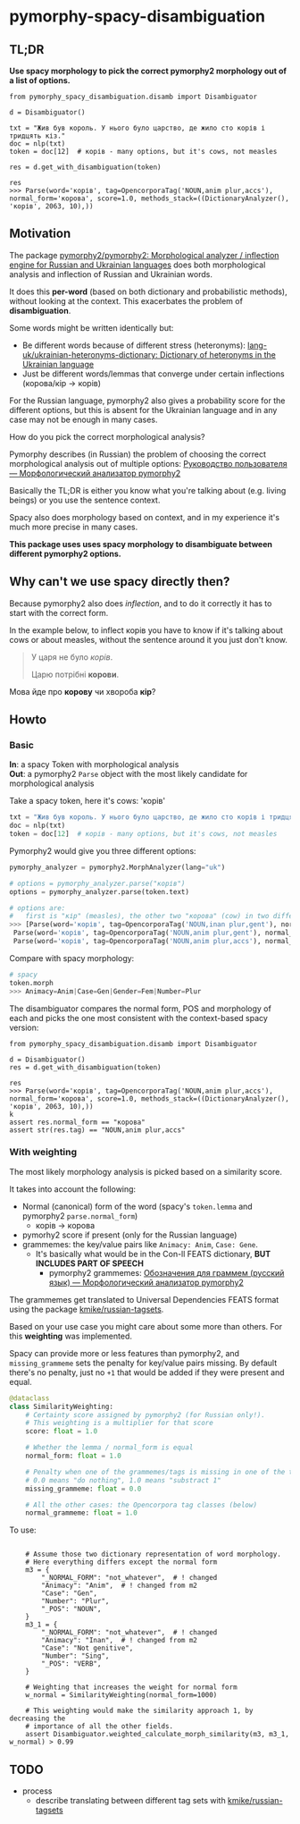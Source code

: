 # pymorphy-spacy-disambiguation
## TL;DR
**Use spacy morphology to pick the correct pymorphy2 morphology out of a list of options.**

```python3
from pymorphy_spacy_disambiguation.disamb import Disambiguator

d = Disambiguator()

txt = "Жив був король. У нього було царство, де жило сто корів і тридцять кіз."
doc = nlp(txt)
token = doc[12]  # корів - many options, but it's cows, not measles

res = d.get_with_disambiguation(token)

res
>>> Parse(word='корів', tag=OpencorporaTag('NOUN,anim plur,accs'), normal_form='корова', score=1.0, methods_stack=((DictionaryAnalyzer(), 'корів', 2063, 10),))
```

## Motivation
The package [pymorphy2/pymorphy2: Morphological analyzer / inflection engine for Russian and Ukrainian languages](https://github.com/pymorphy2/pymorphy2) does both morphological analysis and inflection of Russian and Ukrainian words.

It does this **per-word** (based on both dictionary and probabilistic methods), without looking at the context. This exacerbates the problem of **disambiguation**. 

Some words might be written identically but:
- Be different words because of different stress (heteronyms): [lang-uk/ukrainian-heteronyms-dictionary: Dictionary of heteronyms in the Ukrainian language](https://github.com/lang-uk/ukrainian-heteronyms-dictionary)
- Just be different words/lemmas that converge under certain inflections (корова/кір -> корів)

For the Russian language, pymorphy2 also gives a probability score for the different options, but this is absent for the Ukrainian language and in any case may not be enough in many cases.

How do you pick the correct morphological analysis?

Pymorphy describes (in Russian) the problem of choosing the correct morphological analysis out of multiple options: [Руководство пользователя — Морфологический анализатор pymorphy2](https://pymorphy2.readthedocs.io/en/stable/user/guide.html#select-correct)

Basically the TL;DR is either you know what you're talking about (e.g. living beings) or you use the sentence context.

Spacy also does morphology based on context, and in my experience it's much more precise in many cases.

**This package uses uses spacy morphology to disambiguate between different pymorphy2 options.**

## Why can't we use spacy directly then?
Because pymorphy2 also does _inflection_, and to do it correctly it has to start with the correct form. 

In the example below, to inflect корів you have to know if it's talking about cows or about measles, without the sentence around it you just don't know. 

> У царя не було _корів_.  
> 
> Царю потрібні **корови**.

Мова йде про **корову** чи хвороба **кір**?

## Howto
### Basic
**In**: a spacy Token with morphological analysis  
**Out**: a pymorphy2 `Parse` object with the most likely candidate for morphological analysis

Take a spacy token, here it's cows: 'корів'
```python
txt = "Жив був король. У нього було царство, де жило сто корів і тридцять кіз."
doc = nlp(txt)
token = doc[12]  # корів - many options, but it's cows, not measles
``` 

Pymorphy2 would give you three different options:

```python
pymorphy_analyzer = pymorphy2.MorphAnalyzer(lang="uk")

# options = pymorphy_analyzer.parse("корів")
options = pymorphy_analyzer.parse(token.text)

# options are:
# 	first is "кір" (measles), the other two "корова" (cow) in two different cases.
>>> [Parse(word='корів', tag=OpencorporaTag('NOUN,inan plur,gent'), normal_form='кір', score=1.0, methods_stack=((DictionaryAnalyzer(), 'корів', 498, 11),)),
 Parse(word='корів', tag=OpencorporaTag('NOUN,anim plur,gent'), normal_form='корова', score=1.0, methods_stack=((DictionaryAnalyzer(), 'корів', 2063, 8),)),
 Parse(word='корів', tag=OpencorporaTag('NOUN,anim plur,accs'), normal_form='корова', score=1.0, methods_stack=((DictionaryAnalyzer(), 'корів', 2063, 10),))]
 ```

Compare with spacy morphology:
```python
# spacy 
token.morph
>>> Animacy=Anim|Case=Gen|Gender=Fem|Number=Plur
```

The disambiguator compares the normal form, POS and morphology of each and picks the one most consistent with the context-based spacy version:

```python3
from pymorphy_spacy_disambiguation.disamb import Disambiguator

d = Disambiguator()
res = d.get_with_disambiguation(token)

res
>>> Parse(word='корів', tag=OpencorporaTag('NOUN,anim plur,accs'), normal_form='корова', score=1.0, methods_stack=((DictionaryAnalyzer(), 'корів', 2063, 10),))
k
assert res.normal_form == "корова"
assert str(res.tag) == "NOUN,anim plur,accs"
```

### With weighting
The most likely morphology analysis is picked based on a similarity score. 

It takes into account the following:
- Normal (canonical) form of the word (spacy's `token.lemma` and pymorphy2 `parse.normal_form`)
	- корів -> корова
- pymorhy2 score if present (only for the Russian language)
- grammemes: the key/value pairs like `Animacy: Anim`,  `Case: Gene`. 
	- It's basically what would be in the Con-ll FEATS dictionary, **BUT INCLUDES PART OF SPEECH**
		- pymorphy2 grammemes: [Обозначения для граммем (русский язык) — Морфологический анализатор pymorphy2](https://pymorphy2.readthedocs.io/en/stable/user/grammemes.html#grammeme-docs)

The grammemes get translated to Universal Dependencies FEATS format using the package [kmike/russian-tagsets](https://github.com/kmike/russian-tagsets). 


Based on your use case you might care about some more than others. For this **weighting** 
was implemented.

Spacy can provide more or less features than pymorphy2, and `missing_grammeme` sets 
the penalty for key/value pairs missing. By default there's no penalty, just no `+1`
that would be added if they were present and equal.

```python
@dataclass
class SimilarityWeighting:
    # Certainty score assigned by pymorphy2 (for Russian only!).
    # This weighting is a multiplier for that score
    score: float = 1.0

    # Whether the lemma / normal_form is equal
    normal_form: float = 1.0

    # Penalty when one of the grammemes/tags is missing in one of the two dicts
    # 0.0 means "do nothing", 1.0 means "substract 1"
    missing_grammeme: float = 0.0

    # All the other cases: the Opencorpora tag classes (below)
    normal_grammeme: float = 1.0
```

To use:
```python3

	# Assume those two dictionary representation of word morphology.
	# Here everything differs except the normal form
    m3 = {
        "_NORMAL_FORM": "not_whatever",  # ! changed
        "Animacy": "Anim",  # ! changed from m2
        "Case": "Gen",
        "Number": "Plur",
        "_POS": "NOUN",
    }
    m3_1 = {
        "_NORMAL_FORM": "not_whatever",  # ! changed
        "Animacy": "Inan",  # ! changed from m2
        "Case": "Not genitive",
        "Number": "Sing",
        "_POS": "VERB",
    }

	# Weighting that increases the weight for normal form
    w_normal = SimilarityWeighting(normal_form=1000)

	# This weighting would make the similarity approach 1, by decreasing the 
	# importance of all the other fields.
    assert Disambiguator.weighted_calculate_morph_similarity(m3, m3_1, w_normal) > 0.99
```



## TODO
- process
	- describe translating between different tag sets with [kmike/russian-tagsets](https://github.com/kmike/russian-tagsets)
